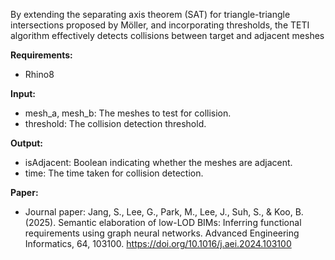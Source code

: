 By extending the separating axis theorem (SAT) for triangle-triangle intersections proposed by Möller, and incorporating thresholds, the TETI algorithm effectively detects collisions between target and adjacent meshes

**Requirements:**
- Rhino8

**Input:** 
- mesh_a, mesh_b: The meshes to test for collision.
- threshold: The collision detection threshold.

**Output:**
- isAdjacent: Boolean indicating whether the meshes are adjacent.
- time: The time taken for collision detection.

**Paper:**
- Journal paper: Jang, S., Lee, G., Park, M., Lee, J., Suh, S., & Koo, B. (2025). Semantic elaboration of low-LOD BIMs: Inferring functional requirements using graph neural networks. Advanced Engineering Informatics, 64, 103100. https://doi.org/10.1016/j.aei.2024.103100
